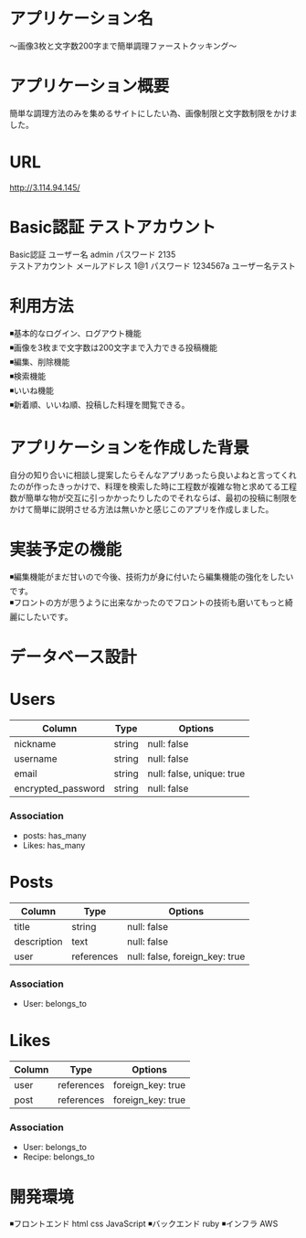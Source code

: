 # アプリケーション名
〜画像3枚と文字数200字まで簡単調理ファーストクッキング〜
# アプリケーション概要
簡単な調理方法のみを集めるサイトにしたい為、画像制限と文字数制限をかけました。
# URL
http://3.114.94.145/
# Basic認証 テストアカウント
Basic認証   ユーザー名  admin     パスワード 2135 <br>
テストアカウント   メールアドレス 1@1     パスワード 1234567a   ユーザー名テスト
# 利用方法
◾️基本的なログイン、ログアウト機能<br>
◾️画像を3枚まで文字数は200文字まで入力できる投稿機能<br>
◾️編集、削除機能<br>
◾️検索機能<br>
◾️いいね機能<br>
◾️新着順、いいね順、投稿した料理を閲覧できる。
# アプリケーションを作成した背景

自分の知り合いに相談し提案したらそんなアプリあったら良いよねと言ってくれたのが作ったきっかけで、料理を検索した時に工程数が複雑な物と求めてる工程数が簡単な物が交互に引っかかったりしたのでそれならば、最初の投稿に制限をかけて簡単に説明させる方法は無いかと感じこのアプリを作成しました。

# 実装予定の機能

◾️編集機能がまだ甘いので今後、技術力が身に付いたら編集機能の強化をしたいです。<br>
◾️フロントの方が思うように出来なかったのでフロントの技術も磨いてもっと綺麗にしたいです。

# データベース設計

# Users

| Column    | Type    | Options     |
| --------- | ------- | ----------- |
| nickname  | string  |  null: false        | 
| username  | string  |         null: false         |
| email           | string  | null: false, unique: true |
| encrypted_password | string  | null: false         |

### Association

- posts: has_many
- Likes: has_many

# Posts

| Column       | Type    | Options     |
| ------------ | ------- | ----------- |
| title        | string  |    null: false          |
| description  | text  |    null: false          |
| user     | references | null: false, foreign_key: true |
### Association

- User: belongs_to

# Likes

| Column    | Type    | Options     |
| --------- | ------- | ----------- |
| user   | references| foreign_key: true |
| post | references | foreign_key: true |

### Association

- User: belongs_to
- Recipe: belongs_to

# 開発環境

◾️フロントエンド html css JavaScript
◾️バックエンド   ruby
◾️インフラ   AWS


